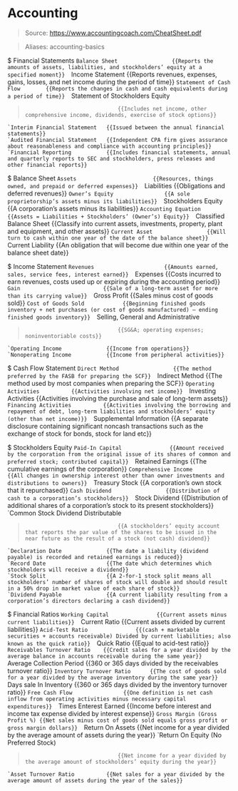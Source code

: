 # Accounting

> Source: https://www.accountingcoach.com/CheatSheet.pdf

> Aliases: accounting-basics

$ Financial Statements
    `Balance Sheet                 {{Reports the amounts of assets, liabilities, and stockholders’ equity at a specified moment}} 
    `Income Statement              {{Reports revenues, expenses, gains, losses, and net income during the period of time}} 
    `Statement of Cash Flow        {{Reports the changes in cash and cash equivalents during a period of time}} 
    `Statement of Stockholders Equity
>                                  {{Includes net income, other comprehensive income, dividends, exercise of stock options}} 
    `Interim Financial Statement   {{Issued between the annual financial statements}} 
    `Audited Financial Statement   {{Independent CPA firm gives assurance about reasonableness and compliance with accounting principles}} 
    `Financial Reporting           {{Includes financial statements, annual and quarterly reports to SEC and stockholders, press releases and other financial reports}} 

$ Balance Sheet
    `Assets                        {{Resources, things owned, and prepaid or deferred expenses}} 
    `Liabilities                   {{Obligations and deferred revenues}} 
    `Owner’s Equity                {{A sole proprietorship’s assets minus its liabilities}} 
    `Stockholders Equity           {{A corporation’s assets minus its liabilities}} 
    `Accounting Equation           {{Assets = Liabilities + Stockholders’ (Owner’s) Equity}} 
    `Classified Balance Sheet      {{Classify into current assets, investments, property, plant and equipment, and other assets}} 
    `Current Asset                 {{Will turn to cash within one year of the date of the balance sheet}} 
    `Current Liability             {{An obligation that will become due within one year of the balance sheet date}} 

$ Income Statement
    `Revenues                      {{Amounts earned, sales, service fees, interest earned}} 
    `Expenses                      {{Costs incurred to earn revenues, costs used up or expiring during the accounting period}} 
    `Gain                          {{Sale of a long-term asset for more than its carrying value}} 
    `Gross Profit                  {{Sales minus cost of goods sold}} 
    `Cost of Goods Sold            {{Beginning finished goods inventory + net purchases (or cost of goods manufactured) – ending finished goods inventory}} 
    `Selling, General and Administrative
>                                  {{SG&A; operating expenses; noninventoriable costs}} 
    `Operating Income              {{Income from operations}} 
    `Nonoperating Income           {{Income from peripheral activities}} 

$ Cash Flow Statement
    `Direct Method                 {{The method preferred by the FASB for preparing the SCF}} 
    `Indirect Method               {{The method used by most companies when preparing the SCF}} 
    `Operating Activities          {{Activities involving net income}} 
    `Investing Activities          {{Activities involving the purchase and sale of long-term assets}} 
    `Financing Activities          {{Activities involving the borrowing and repayment of debt, long-term liabilities and stockholders’ equity (other than net income)}} 
    `Supplemental Information      {{A separate disclosure containing significant noncash transactions such as the exchange of stock for bonds, stock for land etc}} 

$ Stockholders Equity
    `Paid-In Capital               {{Amount received by the corporation from the original issue of its shares of common and preferred stock; contributed capital}} 
    `Retained Earnings             {{The cumulative earnings of the corporation}} 
    `Comprehensive Income          {{All changes in ownership interest other than owner investments and distributions to owners}} 
    `Treasury Stock                {{A corporation’s own stock that it repurchased}} 
    `Cash Dividend                 {{Distribution of cash to a corporation’s stockholders}} 
    `Stock Dividend                {{Distribution of additional shares of a corporation’s stock to its present stockholders}} 
    `Common Stock Dividend Distributable
>                                  {{A stockholders’ equity account that reports the par value of the shares to be issued in the near future as the result of a stock (not cash) dividend}} 
    `Declaration Date              {{The date a liability (dividend payable) is recorded and retained earnings is reduced}} 
    `Record Date                   {{The date which determines which stockholders will receive a dividend}} 
    `Stock Split                   {{A 2-for-1 stock split means all stockholders’ number of shares of stock will double and should result in a 50% drop in market value of each share of stock}} 
    `Dividend Payable              {{A current liability resulting from a corporation’s directors declaring a cash dividend}} 

$ Financial Ratios
    `Working Capital               {{Current assets minus current liabilities}} 
    `Current Ratio                 {{Current assets divided by current liabilities}} 
    `Acid-Test Ratio               {{(cash + marketable securities + accounts receivable) Divided by current liabilities; also known as the quick ratio}} 
    `Quick Ratio                   {{Equal to acid-test ratio}} 
    `Receivables Turnover Ratio    {{Credit sales for a year divided by the average balance in accounts receivable during the same year}} 
    `Average Collection Period     {{360 or 365 days divided by the receivables turnover ratio}} 
    `Inventory Turnover Ratio      {{The cost of goods sold for a year divided by the average inventory during the same year}} 
    `Days sale In Inventory        {{360 or 365 days divided by the inventory turnover ratio}} 
    `Free Cash Flow                {{One definition is net cash inflow from operating activities minus necessary capital expenditures}} 
    `Times Enterest Earned         {{Income before interest and income tax expense divided by interest expense}} 
    `Gross Margin (Gross Profit %) {{Net sales minus cost of goods sold equals gross profit or gross margin dollars}} 
    `Return On Assets              {{Net income for a year divided by the average amount of assets during the year}} 
    `Return On Equity (No Preferred Stock)
>                                  {{Net income for a year divided by the average amount of stockholders’ equity during the year}} 
    `Asset Turnover Ratio          {{Net sales for a year divided by the average amount of assets during the year of the sales}} 

